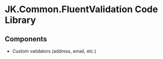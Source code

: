# JK.Common.FluentValidation Code Library

## Components

 - Custom validators (address, email, etc.)